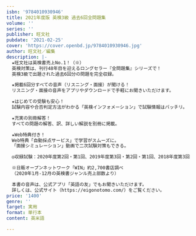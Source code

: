 ```yaml
---
isbn: '9784010930946'
title: 2021年度版 英検3級 過去6回全問題集
volume: ''
series: ''
publisher: 旺文社
pubdate: '2021-02-25'
cover: 'https://cover.openbd.jp/9784010930946.jpg'
author: 旺文社／編集
description: |-
  ★旺文社は英検書売上No.1！（※）
  英検対策は、刊行48年目を迎えるロングセラー『全問題集』シリーズで！
  英検3級で出題された過去6回分の問題を完全収録。

  ★掲載6回分すべての音声（リスニング・面接）が聞ける！
  リスニング・面接の音声をアプリやダウンロードで手軽にお聞きいただけます。

  ★はじめての受験も安心！
  試験内容や合否判定方法がわかる「英検インフォメーション」で試験情報はバッチリ。

  ★充実の別冊解答！
  すべての問題の解答、訳、詳しい解説を別冊に掲載。

  ★Web特典付き！
  Web特典「自動採点サービス」で学習がスムーズに。
  「面接シミュレーション」動画で二次試験対策もできる。

  ◎収録試験：2020年度第2回・第1回、2019年度第3回・第2回・第1回、2018年度第3回

  ※日販オープンネットワーク「WIN」約2,700書店調べ
  （2020年1月-12月の英検書ジャンル売上部数より）

  本書の音声は、公式アプリ「英語の友」でもお聞きいただけます。
  詳しくは、公式サイト（https://eigonotomo.com/）をご覧ください。
price: '1400'
genre: ''
target: 実用
format: 単行本
content: 英米語

---
```

